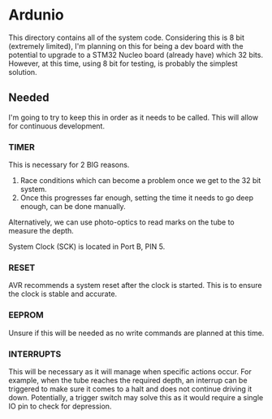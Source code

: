 # Ardunio
This directory contains all of the system code. Considering this is 8 bit
(extremely limited), I'm planning on this for being a dev board with the
potential to upgrade to a STM32 Nucleo board (already have) which 32 bits.
However, at this time, using 8 bit for testing, is probably the simplest
solution.

## Needed
I'm going to try to keep this in order as it needs to be called. This will
allow for  continuous development.

### TIMER
This is necessary for 2 BIG reasons. 
1. Race conditions which can become a problem once we get to the 32 bit system.
2. Once this progresses far enough, setting the time it needs to go deep enough,
   can be done manually. 

Alternatively, we can use photo-optics to read marks on the tube to measure
the depth. 

System Clock (SCK) is located in Port B, PIN 5.


### RESET
AVR recommends a system reset after the clock is started. This is to ensure the
clock is stable and accurate. 

### EEPROM
Unsure if this will be needed as no write commands are planned at this time.

### INTERRUPTS
This will be necessary as it will manage when specific actions occur. For
example, when the tube reaches the required depth, an interrup can be triggered
to make sure it comes to a halt and does not continue driving it down.
Potentially, a trigger switch may solve this as it would require a single IO pin
to check for depression.
